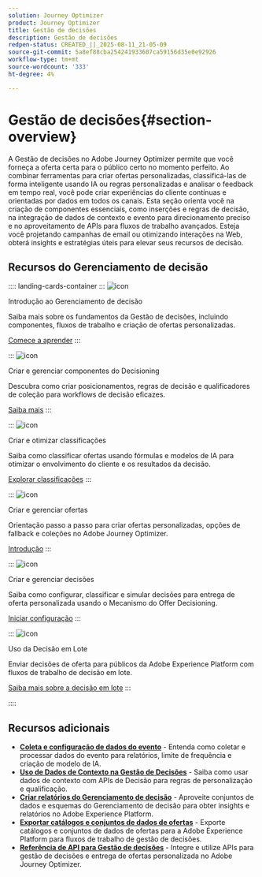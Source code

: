 ```yaml
---
solution: Journey Optimizer
product: Journey Optimizer
title: Gestão de decisões
description: Gestão de decisões
redpen-status: CREATED_||_2025-08-11_21-05-09
source-git-commit: 5a8ef88cba254241933607ca59156d35e0e92926
workflow-type: tm+mt
source-wordcount: '333'
ht-degree: 4%

---
```



# Gestão de decisões{#section-overview}

A Gestão de decisões no Adobe Journey Optimizer permite que você forneça a oferta certa para o público certo no momento perfeito. Ao combinar ferramentas para criar ofertas personalizadas, classificá-las de forma inteligente usando IA ou regras personalizadas e analisar o feedback em tempo real, você pode criar experiências do cliente contínuas e orientadas por dados em todos os canais. Esta seção orienta você na criação de componentes essenciais, como inserções e regras de decisão, na integração de dados de contexto e evento para direcionamento preciso e no aproveitamento de APIs para fluxos de trabalho avançados. Esteja você projetando campanhas de email ou otimizando interações na Web, obterá insights e estratégias úteis para elevar seus recursos de decisão.

## Recursos do Gerenciamento de decisão

:::: landing-cards-container
:::
![icon](https://cdn.experienceleague.adobe.com/icons/circle-play.svg?lang=pt-BR)

Introdução ao Gerenciamento de decisão

Saiba mais sobre os fundamentos da Gestão de decisões, incluindo componentes, fluxos de trabalho e criação de ofertas personalizadas.

[Comece a aprender](get-started-decision-landing-page.md)
:::

:::
![icon](https://cdn.experienceleague.adobe.com/icons/puzzle-piece.svg?lang=pt-BR)

Criar e gerenciar componentes do Decisioning

Descubra como criar posicionamentos, regras de decisão e qualificadores de coleção para workflows de decisão eficazes.

[Saiba mais](create-components-landing-page.md)
:::

:::
![icon](https://cdn.experienceleague.adobe.com/icons/bullseye.svg?lang=pt-BR)

Criar e otimizar classificações

Saiba como classificar ofertas usando fórmulas e modelos de IA para otimizar o envolvimento do cliente e os resultados da decisão.

[Explorar classificações](rankings-landing-page.md)
:::

:::
![icon](https://cdn.experienceleague.adobe.com/icons/list-check.svg?lang=pt-BR)

Criar e gerenciar ofertas

Orientação passo a passo para criar ofertas personalizadas, opções de fallback e coleções no Adobe Journey Optimizer.

[Introdução](managing-offers-in-the-offer-library-landing-page.md)
:::

:::
![icon](https://cdn.experienceleague.adobe.com/icons/gear.svg?lang=pt-BR)

Criar e gerenciar decisões

Saiba como configurar, classificar e simular decisões para entrega de oferta personalizada usando o Mecanismo do Offer Decisioning.

[Iniciar configuração](create-manage-activities-landing-page.md)
:::

:::
![icon](https://cdn.experienceleague.adobe.com/icons/screwdriver-wrench.svg?lang=pt-BR)

Uso da Decisão em Lote

Enviar decisões de oferta para públicos da Adobe Experience Platform com fluxos de trabalho de decisão em lote.

[Saiba mais sobre a decisão em lote](../using/offers/batch-delivery.md)
:::

::::


## Recursos adicionais

- **[Coleta e configuração de dados do evento](collect-event-data-landing-page.md)** - Entenda como coletar e processar dados do evento para relatórios, limite de frequência e criação de modelo de IA.
- **[Uso de Dados de Contexto na Gestão de Decisões](context-data-landing-page.md)** - Saiba como usar dados de contexto com APIs de Decisão para regras de personalização e qualificação.
- **[Criar relatórios do Gerenciamento de decisão](create-reports-landing-page.md)** - Aproveite conjuntos de dados e esquemas do Gerenciamento de decisão para obter insights e relatórios no Adobe Experience Platform.
- **[Exportar catálogos e conjuntos de dados de ofertas](export-catalog-landing-page.md)** - Exporte catálogos e conjuntos de dados de ofertas para a Adobe Experience Platform para fluxos de trabalho de gestão de decisões.
- **[Referência de API para Gestão de decisões](api-reference-landing-page.md)** - Integre e utilize APIs para gestão de decisões e entrega de ofertas personalizada no Adobe Journey Optimizer.
